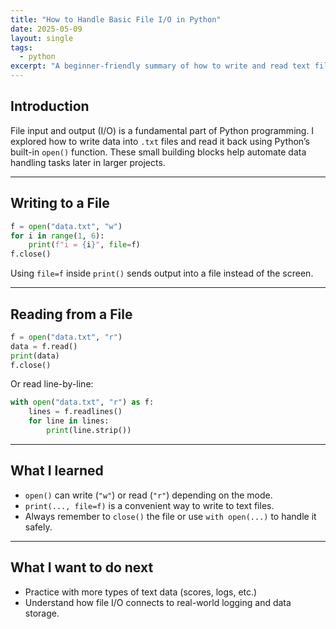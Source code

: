 ```yaml
---
title: "How to Handle Basic File I/O in Python"
date: 2025-05-09
layout: single
tags:
  - python
excerpt: "A beginner-friendly summary of how to write and read text files using basic Python I/O syntax."
---
```


## Introduction

File input and output (I/O) is a fundamental part of Python programming. I explored how to write data into `.txt` files and read it back using Python’s built-in `open()` function. These small building blocks help automate data handling tasks later in larger projects.

---

## Writing to a File

```python
f = open("data.txt", "w")
for i in range(1, 6):
    print(f"i = {i}", file=f)
f.close()
```

Using `file=f` inside `print()` sends output into a file instead of the screen.

---

## Reading from a File

```python
f = open("data.txt", "r")
data = f.read()
print(data)
f.close()
```

Or read line-by-line:

```python
with open("data.txt", "r") as f:
    lines = f.readlines()
    for line in lines:
        print(line.strip())
```

---

## What I learned

- `open()` can write (`"w"`) or read (`"r"`) depending on the mode.
- `print(..., file=f)` is a convenient way to write to text files.
- Always remember to `close()` the file or use `with open(...)` to handle it safely.

---

## What I want to do next

- Practice with more types of text data (scores, logs, etc.)
- Understand how file I/O connects to real-world logging and data storage.
